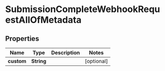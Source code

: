 

# SubmissionCompleteWebhookRequestAllOfMetadata


## Properties

| Name | Type | Description | Notes |
|------------ | ------------- | ------------- | -------------|
|**custom** | **String** |  |  [optional] |




